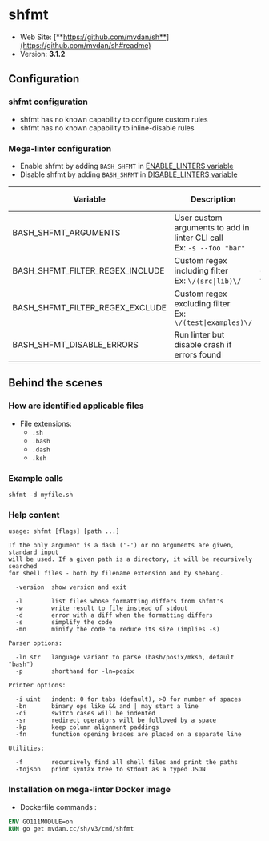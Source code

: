 <!-- markdownlint-disable MD033 MD041 -->
<!-- Generated by .automation/build.py, please do not update manually -->
# shfmt

- Web Site: [**https://github.com/mvdan/sh**](https://github.com/mvdan/sh#readme)
- Version: **3.1.2**

## Configuration

### shfmt configuration

- shfmt has no known capability to configure custom rules
- shfmt has no known capability to inline-disable rules

### Mega-linter configuration

- Enable shfmt by adding `BASH_SHFMT` in [ENABLE_LINTERS variable](https://github.com/nvuillam/mega-linter#activation-and-deactivation)
- Disable shfmt by adding `BASH_SHFMT` in [DISABLE_LINTERS variable](https://github.com/nvuillam/mega-linter#activation-and-deactivation)

| Variable | Description | Default value |
| ----------------- | -------------- | -------------- |
| BASH_SHFMT_ARGUMENTS | User custom arguments to add in linter CLI call<br/>Ex: `-s --foo "bar"` |  |
| BASH_SHFMT_FILTER_REGEX_INCLUDE | Custom regex including filter<br/>Ex: `\/(src\|lib)\/` | Include every file |
| BASH_SHFMT_FILTER_REGEX_EXCLUDE | Custom regex excluding filter<br/>Ex: `\/(test\|examples)\/` | Exclude no file |
| BASH_SHFMT_DISABLE_ERRORS | Run linter but disable crash if errors found | `false` |

## Behind the scenes

### How are identified applicable files

- File extensions:
  - `.sh`
  - `.bash`
  - `.dash`
  - `.ksh`


### Example calls

```shell
shfmt -d myfile.sh
```


### Help content

```shell
usage: shfmt [flags] [path ...]

If the only argument is a dash ('-') or no arguments are given, standard input
will be used. If a given path is a directory, it will be recursively searched
for shell files - both by filename extension and by shebang.

  -version  show version and exit

  -l        list files whose formatting differs from shfmt's
  -w        write result to file instead of stdout
  -d        error with a diff when the formatting differs
  -s        simplify the code
  -mn       minify the code to reduce its size (implies -s)

Parser options:

  -ln str   language variant to parse (bash/posix/mksh, default "bash")
  -p        shorthand for -ln=posix

Printer options:

  -i uint   indent: 0 for tabs (default), >0 for number of spaces
  -bn       binary ops like && and | may start a line
  -ci       switch cases will be indented
  -sr       redirect operators will be followed by a space
  -kp       keep column alignment paddings
  -fn       function opening braces are placed on a separate line

Utilities:

  -f        recursively find all shell files and print the paths
  -tojson   print syntax tree to stdout as a typed JSON

```

### Installation on mega-linter Docker image

- Dockerfile commands :
```dockerfile
ENV GO111MODULE=on
RUN go get mvdan.cc/sh/v3/cmd/shfmt
```

